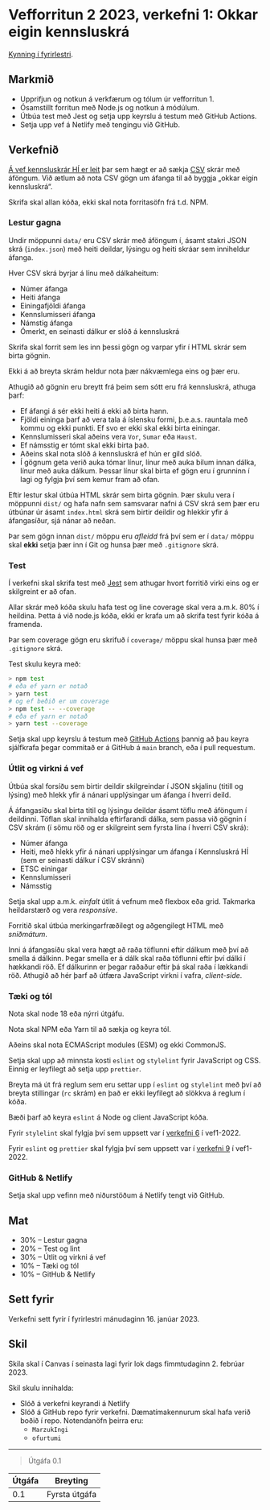 # Vefforritun 2 2023, verkefni 1: Okkar eigin kennsluskrá

[Kynning í fyrirlestri](https://youtu.be/Mjrug2-LGfk).

## Markmið

- Upprifjun og notkun á verkfærum og tólum úr vefforritun 1.
- Ósamstillt forritun með Node.js og notkun á módúlum.
- Útbúa test með Jest og setja upp keyrslu á testum með GitHub Actions.
- Setja upp vef á Netlify með tengingu við GitHub.

## Verkefnið

[Á vef kennsluskrár HÍ er leit](https://ugla.hi.is/kennsluskra/index.php?tab=nam&chapter=leit) þar sem hægt er að sækja [CSV](https://en.wikipedia.org/wiki/Comma-separated_values) skrár með áföngum. Við ætlum að nota CSV gögn um áfanga til að byggja „okkar eigin kennsluskrá“.

Skrifa skal allan kóða, ekki skal nota forritasöfn frá t.d. NPM.

### Lestur gagna

Undir möppunni `data/` eru CSV skrár með áföngum í, ásamt stakri JSON skrá (`index.json`) með heiti deildar, lýsingu og heiti skráar sem inniheldur áfanga.

Hver CSV skrá byrjar á línu með dálkaheitum:

- Númer áfanga
- Heiti áfanga
- Einingafjöldi áfanga
- Kennslumisseri áfanga
- Námstig áfanga
- Ómerkt, en seinasti dálkur er slóð á kennsluskrá

Skrifa skal forrit sem les inn þessi gögn og varpar yfir í HTML skrár sem birta gögnin.

Ekki á að breyta skrám heldur nota þær nákvæmlega eins og þær eru.

Athugið að gögnin eru breytt frá þeim sem sótt eru frá kennsluskrá, athuga þarf:

- Ef áfangi á sér ekki heiti á ekki að birta hann.
- Fjöldi eininga þarf að vera tala á íslensku formi, þ.e.a.s. rauntala með kommu og ekki punkti. Ef svo er ekki skal ekki birta einingar.
- Kennslumisseri skal aðeins vera `Vor`, `Sumar` eða `Haust`.
- Ef námsstig er tómt skal ekki birta það.
- Aðeins skal nota slóð á kennsluskrá ef hún er gild slóð.
- Í gögnum geta verið auka tómar línur, línur með auka bilum innan dálka, línur með auka dálkum. Þessar línur skal birta ef gögn eru í grunninn í lagi og fylgja því sem kemur fram að ofan.

Eftir lestur skal útbúa HTML skrár sem birta gögnin. Þær skulu vera í möppunni `dist/` og hafa nafn sem samsvarar nafni á CSV skrá sem þær eru útbúnar úr ásamt `index.html` skrá sem birtir deildir og hlekkir yfir á áfangasíður, sjá nánar að neðan.

Þar sem gögn innan `dist/` möppu eru _afleidd_ frá því sem er í `data/` möppu skal **ekki** setja þær inn í Git og hunsa þær með `.gitignore` skrá.

### Test

Í verkefni skal skrifa test með [Jest](https://jestjs.io/) sem athugar hvort forritið virki eins og er skilgreint er að ofan.

Allar skrár með kóða skulu hafa test og line coverage skal vera a.m.k. 80% í heildina. Þetta á við node.js kóða, ekki er krafa um að skrifa test fyrir kóða á framenda.

Þar sem coverage gögn eru skrifuð í `coverage/` möppu skal hunsa þær með `.gitignore` skrá.

Test skulu keyra með:

```bash
> npm test
# eða ef yarn er notað
> yarn test
# og ef beðið er um coverage
> npm test -- --coverage
# eða ef yarn er notað
> yarn test --coverage
```

Setja skal upp keyrslu á testum með [GitHub Actions](https://docs.github.com/en/actions) þannig að þau keyra sjálfkrafa þegar commitað er á GitHub á `main` branch, eða í pull requestum.

### Útlit og virkni á vef

Útbúa skal forsíðu sem birtir deildir skilgreindar í JSON skjalinu (titill og lýsing) með hlekk yfir á nánari upplýsingar um áfanga í hverri deild.

Á áfangasíðu skal birta titil og lýsingu deildar ásamt töflu með áföngum í deildinni. Töflan skal innihalda eftirfarandi dálka, sem passa við gögnin í CSV skrám (í sömu röð og er skilgreint sem fyrsta lína í hverri CSV skrá):

- Númer áfanga
- Heiti, með hlekk yfir á nánari upplýsingar um áfanga í Kennsluskrá HÍ (sem er seinasti dálkur í CSV skránni)
- ETSC einingar
- Kennslumisseri
- Námsstig

Setja skal upp a.m.k. _einfalt_ útlit á vefnum með flexbox eða grid. Takmarka heildarstærð og vera _responsive_.

Forritið skal útbúa merkingarfræðilegt og aðgengilegt HTML með _sniðmátum_.

Inni á áfangasíðu skal vera hægt að raða töflunni eftir dálkum með því að smella á dálkinn. Þegar smella er á dálk skal raða töflunni eftir því dálki í hækkandi röð. Ef dálkurinn er þegar raðaður eftir þá skal raða í lækkandi röð. Athugið að hér þarf að útfæra JavaScript virkni í vafra, _client-side_.

### Tæki og tól

Nota skal node 18 eða nýrri útgáfu.

Nota skal NPM eða Yarn til að sækja og keyra tól.

Aðeins skal nota ECMAScript modules (ESM) og ekki CommonJS.

Setja skal upp að minnsta kosti `eslint` og `stylelint` fyrir JavaScript og CSS. Einnig er leyfilegt að setja upp `prettier`.

Breyta má út frá reglum sem eru settar upp í `eslint` og `stylelint` með því að breyta stillingar (`rc` skrám) en það er ekki leyfilegt að slökkva á reglum í kóða.

Bæði þarf að keyra `eslint` á Node og client JavaScript kóða.

Fyrir `stylelint` skal fylgja því sem uppsett var í [verkefni 6](https://github.com/vefforritun/vef1-2022-v6-synilausn) í vef1-2022.

Fyrir `eslint` og `prettier` skal fylgja því sem uppsett var í [verkefni 9](https://github.com/vefforritun/vef1-2022-v9-synilausn) í vef1-2022.

### GitHub & Netlify

Setja skal upp vefinn með niðurstöðum á Netlify tengt við GitHub.

## Mat

- 30% – Lestur gagna
- 20% – Test og lint
- 30% – Útlit og virkni á vef
- 10% – Tæki og tól
- 10% – GitHub & Netlify

## Sett fyrir

Verkefni sett fyrir í fyrirlestri mánudaginn 16. janúar 2023.

## Skil

Skila skal í Canvas í seinasta lagi fyrir lok dags fimmtudaginn 2. febrúar 2023.

Skil skulu innihalda:

- Slóð á verkefni keyrandi á Netlify
- Slóð á GitHub repo fyrir verkefni. Dæmatímakennurum skal hafa verið boðið í repo. Notendanöfn þeirra eru:
  - `MarzukIngi`
  - `ofurtumi`

---

> Útgáfa 0.1

| Útgáfa | Breyting      |
| ------ | ------------- |
| 0.1    | Fyrsta útgáfa |
